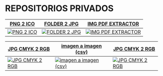 # REPOSITORIOS PRIVADOS


| [PNG 2 ICO](https://github.com/suministros-game/png2ico) | [FOLDER 2 JPG](https://github.com/suministros-game/folder2jpg) | [IMG PDF EXTRACTOR](https://github.com/suministros-game/ImgPDFExtractor) |
|-------------|-------------|-------------|
| [![PNG 2 ICO](https://github.com/suministros-game/png2ico/blob/main/favicon.png?raw=true)](https://github.com/suministros-game/png2ico) | [![FOLDER 2 JPG](https://github.com/suministros-game/folder2jpg/blob/main/favicon.png?raw=true)](https://github.com/suministros-game/folder2jpg) | [![IMG PDF EXTRACTOR](https://github.com/suministros-game/ImgPDFExtractor/blob/main/favicon.png?raw=true)](https://github.com/suministros-game/ImgPDFExtractor) | 

| [JPG CMYK 2 RGB](https://github.com/suministros-game/CMYK2RGB) | [imagen a imagen (csv)](https://github.com/suministros-game/i2i-csv) | [JPG CMYK 2 RGB](https://github.com/suministros-game/CMYK2RGB) |
|-------------|-------------|-------------|
| [![JPG CMYK 2 RGB](https://github.com/suministros-game/CMYK2RGB/blob/main/favicon.png?raw=true)](https://github.com/suministros-game/CMYK2RGB) | [![imagen a imagen (csv)](https://github.com/suministros-game/i2i-csv/blob/main/favicon.png?raw=true)](https://github.com/suministros-game/i2i-csv) | [![JPG CMYK 2 RGB](https://github.com/suministros-game/CMYK2RGB/blob/main/favicon.png?raw=true)](https://github.com/suministros-game/CMYK2RGB) |
